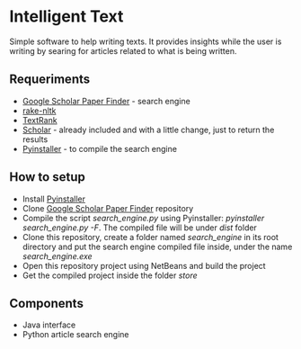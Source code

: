 # Intelligent Text

Simple software to help writing texts. It provides insights while the user is writing by searing for articles related to what is being written.

## Requeriments

- [Google Scholar Paper Finder](https://github.com/maikelronnau/google_scholar_paper_finder) - search engine
- [rake-nltk](https://github.com/csurfer/rake-nltk)
- [TextRank](https://github.com/davidadamojr/TextRank)
- [Scholar](https://github.com/ckreibich/scholar.py) - already included and with a little change, just to return the results
- [Pyinstaller](http://www.pyinstaller.org/) - to compile the search engine

## How to setup

- Install [Pyinstaller](http://www.pyinstaller.org/)
- Clone [Google Scholar Paper Finder](https://github.com/maikelronnau/google_scholar_paper_finder) repository 
- Compile the script *search_engine.py* using Pyinstaller: *pyinstaller search_engine.py -F*. The compiled file will be under *dist* folder
- Clone this repository, create a folder named *search_engine* in its root directory and put the search engine compiled file inside, under the name *search_engine.exe*
- Open this repository project using NetBeans and build the project
- Get the compiled project inside the folder *store*

## Components

- Java interface
- Python article search engine
